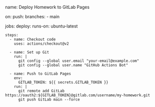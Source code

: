 name: Deploy Homework to GitLab Pages

on:
  push:
    branches:
      - main

jobs:
  deploy:
    runs-on: ubuntu-latest

    steps:
      - name: Checkout code
        uses: actions/checkout@v2

      - name: Set up Git
        run: |
          git config --global user.email "your-email@example.com"
          git config --global user.name "GitHub Actions Bot"

      - name: Push to GitLab Pages
        env:
          GITLAB_TOKEN: ${{ secrets.GITLAB_TOKEN }}
        run: |
          git remote add GitLab https://oauth2:${GITLAB_TOKEN}@gitlab.com/username/my-homework.git
          git push GitLab main --force
